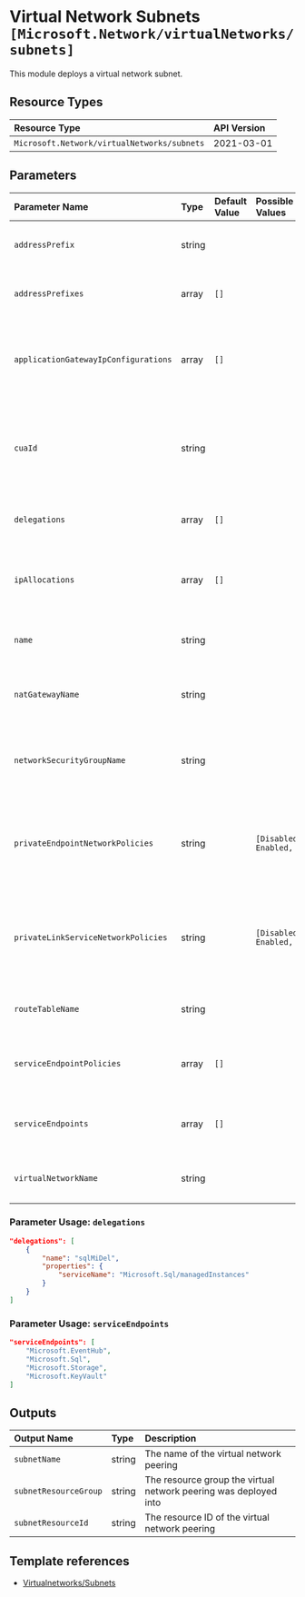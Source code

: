 # Virtual Network Subnets `[Microsoft.Network/virtualNetworks/subnets]`

This module deploys a virtual network subnet.

## Resource Types

| Resource Type | API Version |
| :-- | :-- |
| `Microsoft.Network/virtualNetworks/subnets` | 2021-03-01 |

## Parameters

| Parameter Name | Type | Default Value | Possible Values | Description |
| :-- | :-- | :-- | :-- | :-- |
| `addressPrefix` | string |  |  | Optional. The address prefix for the subnet. |
| `addressPrefixes` | array | `[]` |  | Optional. List of address prefixes for the subnet. |
| `applicationGatewayIpConfigurations` | array | `[]` |  | Optional. Application gateway IP configurations of virtual network resource. |
| `cuaId` | string |  |  | Optional. Customer Usage Attribution ID (GUID). This GUID must be previously registered |
| `delegations` | array | `[]` |  | Optional. The delegations to enable on the subnet |
| `ipAllocations` | array | `[]` |  | Optional. Array of IpAllocation which reference this subnet |
| `name` | string |  |  | Optional. The Name of the subnet resource. |
| `natGatewayName` | string |  |  | Optional. The name of the NAT Gateway to use for the subnet |
| `networkSecurityGroupName` | string |  |  | Optional. The network security group to assign to the subnet |
| `privateEndpointNetworkPolicies` | string |  | `[Disabled, Enabled, ]` | Optional. enable or disable apply network policies on private end point in the subnet. |
| `privateLinkServiceNetworkPolicies` | string |  | `[Disabled, Enabled, ]` | Optional. enable or disable apply network policies on private link service in the subnet. |
| `routeTableName` | string |  |  | Optional. The route table to assign to the subnet |
| `serviceEndpointPolicies` | array | `[]` |  | Optional. An array of service endpoint policies. |
| `serviceEndpoints` | array | `[]` |  | Optional. The service endpoints to enable on the subnet |
| `virtualNetworkName` | string |  |  | Required. The name of the parent virtual network |

### Parameter Usage: `delegations`

```json
"delegations": [
    {
        "name": "sqlMiDel",
        "properties": {
            "serviceName": "Microsoft.Sql/managedInstances"
        }
    }
]
```

### Parameter Usage: `serviceEndpoints`

```json
"serviceEndpoints": [
    "Microsoft.EventHub",
    "Microsoft.Sql",
    "Microsoft.Storage",
    "Microsoft.KeyVault"
]
```


## Outputs

| Output Name | Type | Description |
| :-- | :-- | :-- |
| `subnetName` | string | The name of the virtual network peering |
| `subnetResourceGroup` | string | The resource group the virtual network peering was deployed into |
| `subnetResourceId` | string | The resource ID of the virtual network peering |

## Template references

- [Virtualnetworks/Subnets](https://docs.microsoft.com/en-us/azure/templates/Microsoft.Network/2021-03-01/virtualNetworks/subnets)
